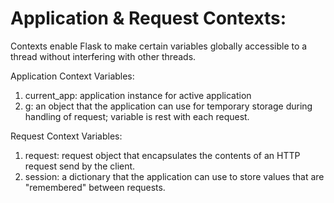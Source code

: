 # Application & Request Contexts:
Contexts enable Flask to make certain variables globally accessible to a thread without interfering with other threads.

Application Context Variables:  
1) current_app: application instance for active application
2) g: an object that the application can use for temporary storage during handling of request; variable is rest with each request.

Request Context Variables:  
1) request: request object that encapsulates the contents of an HTTP request send by the client.
2) session: a dictionary that the application can use to store values that are "remembered" between requests.
